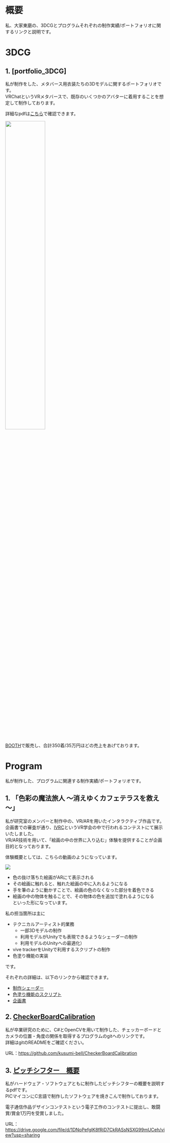 # 概要
私、大家東磨の、3DCGとプログラムそれぞれの制作実績/ポートフォリオに関するリンクと説明です。  


# 3DCG
## 1. [portfolio_3DCG]

私が制作をした、メタバース用衣装たちの3Dモデルに関するポートフォリオです。  
VRChatというVRメタバースで、既存のいくつかのアバターに着用することを想定して制作しております。

詳細なpdfは[こちら](https://drive.google.com/file/d/1PvcltmsdTsZ4jgreywAVsJfourBGoYA9/view?usp=sharing)で確認できます。

<img src="Heze.png" width="50%">


[BOOTH](https://slumberhalo.booth.pm/)で販売し、合計350着/35万円ほどの売上をあげております。


# Program
私が制作した、プログラムに関連する制作実績/ポートフォリオです。

## 1. 「色彩の魔法旅人 ～消えゆくカフェテラスを救え～」

私が研究室のメンバーと制作中の、VR/ARを用いたインタラクティブ作品です。  
企画書での審査が通り、[IVRC](https://ivrc.net/2024/seed-stage/)というVR学会の中で行われるコンテストにて展示いたしました。  
VR/AR技術を用いて、「絵画の中の世界に入り込む」体験を提供することが企画目的となっております。  

体験概要としては、こちらの動画のようになっています。


[![](https://img.youtube.com/vi/yM_qg7yoPB0/0.jpg)](https://www.youtube.com/watch?v=yM_qg7yoPB0)


- 色の抜け落ちた絵画がARにて表示される
- その絵画に触れると、触れた絵画の中に入れるようになる
- 手を筆のように動かすことで、絵画の色のなくなった部分を着色できる
- 絵画の中の物体を触ることで、その物体の色を追加で塗れるようになる  
といった形になっています。

私の担当箇所は主に
- テクニカルアーティスト的業務
  - 一部3Dモデルの制作
  - 利用モデルがUnityでも表現できるようなシェーダーの制作
  - 利用モデルのUnityへの最適化）
- vive trackerをUnityで利用するスクリプトの制作
- 色塗り機能の実装

です。


それぞれの詳細は、以下のリンクから確認できます。
- [制作シェーダー](https://github.com/kusumi-bell/VertexColorShader)
- [色塗り機能のスクリプト]()
- [企画書](https://drive.google.com/file/d/1Qru-UomTy6KaUvn0YxK4uPeqoPtsH-8S/view?usp=sharing)


## 2. [CheckerBoardCalibration](https://github.com/kusumi-bell/CheckerBoardCalibration)

私が卒業研究のために、C#とOpenCVを用いて制作した、チェッカーボードとカメラの位置・角度の関係を取得するプログラムのgitへのリンクです。  
詳細はgitのREADMEをご確認ください。

URL：https://github.com/kusumi-bell/CheckerBoardCalibration


## 3. [ピッチシフター　概要](https://drive.google.com/file/d/1DNoPefglK8fRiD7CkRASsNSXG99mUCeh/view?usp=sharing)

私がハードウェア・ソフトウェアともに制作したピッチシフターの概要を説明するpdfです。  
PICマイコンにC言語で制作したソフトウェアを焼きこんで制作しております。

電子通信作品デザインコンテストという電子工作のコンテストに提出し、敢闘賞/賞金1万円を受賞しました。

URL：https://drive.google.com/file/d/1DNoPefglK8fRiD7CkRASsNSXG99mUCeh/view?usp=sharing